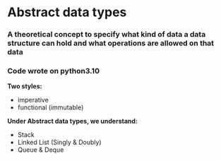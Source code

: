 # Abstract data types 

### A theoretical concept to specify what kind of data a data structure can hold and what operations are allowed on that data

### Code wrote on python3.10

**Two styles:**
* imperative 
* functional (immutable) 

**Under Abstract data types, we understand:**
* Stack
* Linked List (Singly & Doubly)
* Queue & Deque
